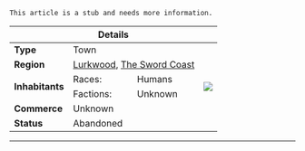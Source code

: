 ```
This article is a stub and needs more information.
```

<table>
  <thead>
  <tr>
      <th colspan="4">Details</th>
  </tr>
  </thead>
  <tbody>
    <tr>
      <td><strong>Type</strong></td>
        <td colspan="2">Town</td>
        <td rowspan="7"><img src="/images/places/map-trifold-duotone.svg"></td>
    </tr>
    <tr>
      <td><strong>Region</strong></td>
      <td colspan="2">
        <a href="/places/lurkwood">Lurkwood</a>, 
        <a href="/places/the-sword-coast">The Sword Coast</a>
      </td>
    </tr>
    <tr>
      <td rowspan="2"><strong>Inhabitants</strong></td>
      <td>Races:</td>
      <td>Humans</td>
    </tr>
    <tr>
      <td>Factions:</td>
      <td>Unknown</td>
    </tr>
    <tr>
      <td><strong>Commerce</strong></td>
      <td colspan="2">Unknown</td>
    </tr>
    <tr>
      <td><strong>Status</strong></td>
      <td colspan="2">Abandoned</td>
    </tr>
  </tbody>
</table>

---